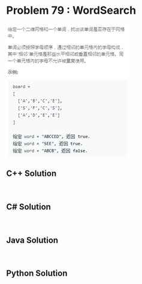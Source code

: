 
# Problem 79 : WordSearch

<img src="https://github.com/Peefy/PeefyLeetCode/blob/master/doc/1-100/79.WordSearch/problem.png"/>

## C++ Solution

```c++



```

## C# Solution

```csharp



```

## Java Solution

```java



```

## Python Solution

```python



```


